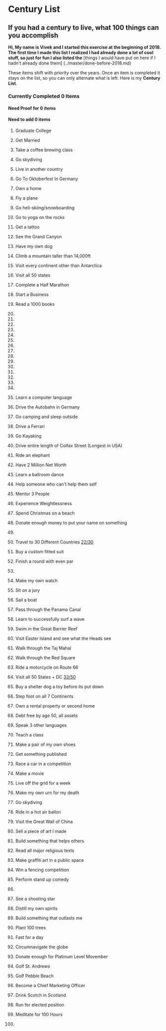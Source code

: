 # Century List
## If you had a century to live, what 100 things can you accomplish

**Hi,
My name is Vivek and I started this exercise at the beginning of 2018. The first time I made this list I realized I had already done a lot of cool stuff, so just for fun I also listed the** [things I would have put on here if I hadn't already done them] (../master/done-before-2018.md)

These items shift with priority over the years.  Once an item is completed it stays on the list, so you can only alternate what is left.  Here is my **Century List**.


### Currently Completed **0** Items
#### Need Proof for **0** items
#### Need to add **0** items


1. Graduate College

2. Get Married

3. Take a coffee brewing class

4. Go skydiving

5. Live in another country

6. Go To Oktoberfest In Germany

7. Own a home

8. Fly a plane

9. Go heli-skiing/snowboarding

10. Go to yoga on the rocks

11. Get a tattoo

12. See the Grand Canyon

13. Have my own dog

14. Climb a mountain taller than 14,000ft

15. Visit every continent other than Antarctica

16. Visit all 50 states

17. Complete a Half Marathon

18. Start a Business

19. Read a 1000 books

20.

21.

22.

23.

24.

25.

26.

27.

28.

29.

30.  
31.
32.
33.
34.
35. Learn a computer language
36. Drive the Autobahn in Germany
37. Go camping and sleep outside
38. Drive a Ferrari
39. Go Kayaking
40. Drive entire length of Colfax Street (Longest in USA)
41. Ride an elephant
42. Have 2 Million Net Worth
43. Learn a ballroom dance
44. Help someone who can't help them self
45. Mentor 3 People
46. Experience Weightlessness
47. Spend Christmas on a beach
48. Donate enough money to put your name on something
49.
50. Travel to 30 Different Countries [22/30](../master/countries.md)
51. Buy a custom fitted suit
52. Finish a round with even par
53.
54. Make my own watch
55. Sit on a jury  
56. Sail a boat  
57. Pass through the Panama Canal  
58. Learn to successfully surf a wave
59. Swim in the Great Barrier Reef  
60. Visit Easter Island and see what the Heads see  
61. Walk through the Taj Mahal  
62. Walk through the Red Square  
63. Ride a motorcycle on Route 66  
64. Visit all 50 States + DC [33/50](../master/states.md)
65. Buy a shelter dog a toy before its put down  
66. Step foot on all 7 Continents  
67. Own a rental property or second home
68. Debt free by age 50, all assets  
69. Speak 3 other languages  
70. Teach a class   
71. Make a pair of my own shoes  
72. Get something published  
73. Race a car in a competition  
74. Make a movie  
75. Live off the grid for a week  
76. Make my own urn for my death  
77. Go skydiving  
78. Ride in a hot air ballon  
79. Visit the Great Wall of China  
80. Sell a piece of art I made  
81. Build something that helps others  
82. Read all major religious texts  
83. Make graffiti art in a public space  
84. Win a fencing competition  
85. Perform stand up comedy  
86.   
87. See a shooting star  
88. Distill my own spirits  
89. Build something that outlasts me  
90. Plant 100 trees  
91. Fast for a day  
92. Circumnavigate the globe  
93. Donate enough for Platinum Level Movember
94. Golf St. Andrews
95. Golf Pebble Beach
96. Become a Chief Marketing Officer
97. Drink Scotch in Scotland
98. Run for elected position
99. Meditate for 100 Hours
100.
